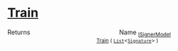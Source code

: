 # [Train](./WeightedClassifier-100663872.md)



Returns<img width=200/>Name
<sub>[ISignerModel](./../../../Pipeline/ISignerModel.md)</sub><img width=200/><sub>[Train](./WeightedClassifier-100663872.md) ( [`List`](https://docs.microsoft.com/en-us/dotnet/api/System.Collections.Generic.List-1)\<[`Signature`](./../../../Signature.md)> )</sub><br>


